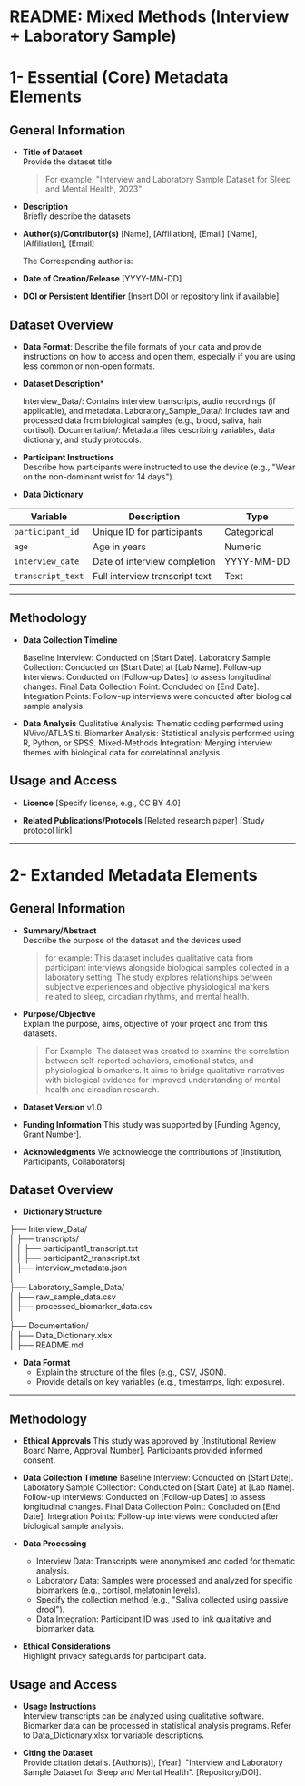 # README: Mixed Methods (Interview + Laboratory Sample)

# 1- Essential (Core) Metadata Elements  

## General Information

- **Title of Dataset**  
  Provide the dataset title
  > For example: "Interview and Laboratory Sample Dataset for Sleep and Mental Health, 2023"

- **Description**  
  Briefly describe the datasets

- **Author(s)/Contributor(s)**
  [Name], [Affiliation], [Email]
  [Name], [Affiliation], [Email]

  The Corresponding author is: 

- **Date of Creation/Release** [YYYY-MM-DD]

- **DOI or Persistent Identifier** [Insert DOI or repository link if available]


## Dataset Overview

- **Data Format**:
  Describe the file formats of your data and provide instructions on how to access and open them, especially if you are using less common or non-open formats.

- **Dataset Description***

  Interview_Data/: Contains interview transcripts, audio recordings (if applicable), and metadata.
  Laboratory_Sample_Data/: Includes raw and processed data from biological samples (e.g., blood, saliva, hair cortisol).
  Documentation/: Metadata files describing variables, data dictionary, and study protocols.

- **Participant Instructions**  
  Describe how participants were instructed to use the device (e.g., "Wear on the non-dominant wrist for 14 days").

- **Data Dictionary**

| **Variable**     | **Description**                | **Type**     |  
|------------------|--------------------------------|--------------|  
| `participant_id` | Unique ID for participants     | Categorical  |  
| `age`            | Age in years                   | Numeric      |
| `interview_date` | Date of interview completion   | YYYY-MM-DD   |
| `transcript_text`| Full interview transcript text | Text         |

---
## Methodology

- **Data Collection Timeline**

  Baseline Interview: Conducted on [Start Date].
  Laboratory Sample Collection: Conducted on [Start Date] at [Lab Name].
  Follow-up Interviews: Conducted on [Follow-up Dates] to assess longitudinal changes.
  Final Data Collection Point: Concluded on [End Date].
  Integration Points: Follow-up interviews were conducted after biological sample analysis.

- **Data Analysis**
  Qualitative Analysis: Thematic coding performed using NVivo/ATLAS.ti.
  Biomarker Analysis: Statistical analysis performed using R, Python, or SPSS.
  Mixed-Methods Integration: Merging interview themes with biological data for correlational analysis..

  
## Usage and Access

- **Licence** 
  [Specify license, e.g., CC BY 4.0]


- **Related Publications/Protocols**
  [Related research paper]
  [Study protocol link]

---

# 2- Extanded Metadata Elements 

## General Information

- **Summary/Abstract**  
  Describe the purpose of the dataset and the devices used
  > for example: This dataset includes qualitative data from participant interviews alongside biological samples collected in a laboratory setting. The study explores relationships between subjective experiences and objective physiological markers related to sleep, circadian rhythms, and mental health.

- **Purpose/Objective**  
  Explain the purpose, aims, objective of your project and from this datasets.
  > For Example: The dataset was created to examine the correlation between self-reported behaviors, emotional states, and physiological biomarkers. It aims to bridge qualitative narratives with biological evidence for improved understanding of mental health and circadian research.

- **Dataset Version** v1.0

- **Funding Information** This study was supported by [Funding Agency, Grant Number].

- **Acknowledgments**
  We acknowledge the contributions of [Institution, Participants, Collaborators]


## Dataset Overview

- **Dictionary Structure**

├── Interview_Data/  
│   ├── transcripts/        
│   │   ├── participant1_transcript.txt         
│   │   ├── participant2_transcript.txt        
│   ├── interview_metadata.json      
│    
├── Laboratory_Sample_Data/    
│   ├── raw_sample_data.csv    
│   ├── processed_biomarker_data.csv     
│      
├── Documentation/    
│   ├── Data_Dictionary.xlsx    
│   ├── README.md     


- **Data Format**  
  - Explain the structure of the files (e.g., CSV, JSON).  
  - Provide details on key variables (e.g., timestamps, light exposure).

---
## Methodology

- **Ethical Approvals**
  This study was approved by [Institutional Review Board Name, Approval Number]. Participants provided informed consent.

- **Data Collection Timeline**
  Baseline Interview: Conducted on [Start Date].
  Laboratory Sample Collection: Conducted on [Start Date] at [Lab Name].
  Follow-up Interviews: Conducted on [Follow-up Dates] to assess longitudinal changes.
  Final Data Collection Point: Concluded on [End Date].
  Integration Points: Follow-up interviews were conducted after biological sample analysis.

- **Data Processing**  
  - Interview Data: Transcripts were anonymised and coded for thematic analysis.
  - Laboratory Data: Samples were processed and analyzed for specific biomarkers (e.g., cortisol, melatonin levels).
  - Specify the collection method (e.g., "Saliva collected using passive drool").
  - Data Integration: Participant ID was used to link qualitative and biomarker data.

- **Ethical Considerations**  
  Highlight privacy safeguards for participant data.


## Usage and Access

- **Usage Instructions**  
  Interview transcripts can be analyzed using qualitative software.
  Biomarker data can be processed in statistical analysis programs.
  Refer to Data_Dictionary.xlsx for variable descriptions.

- **Citing the Dataset**  
  Provide citation details.
  [Author(s)], [Year]. "Interview and Laboratory Sample Dataset for Sleep and Mental Health". [Repository/DOI].
